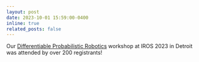 ```yaml
---
layout: post
date: 2023-10-01 15:59:00-0400
inline: true
related_posts: false
---
```


Our <a href='https://diff-prob-rob.org/'>Differentiable Probabilistic Robotics</a> workshop at IROS 2023 in Detroit was attended by over 200 registrants!

